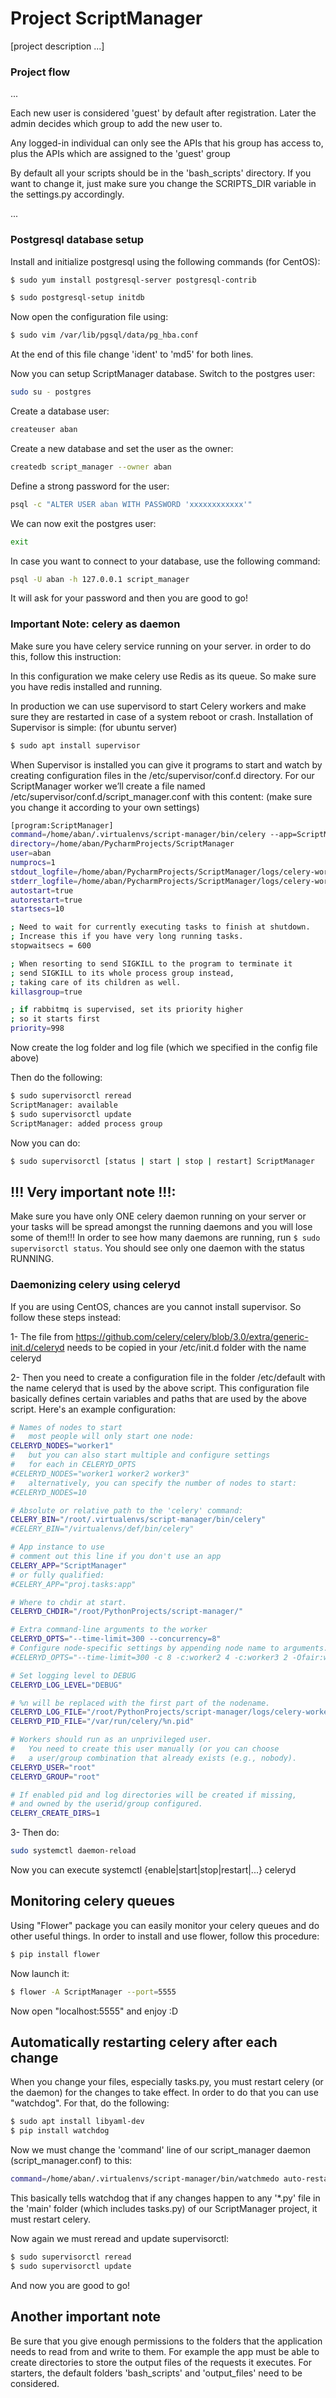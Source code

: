 # Project ScriptManager
[project description ...]
### Project flow
...

Each new user is considered 'guest' by default after registration. Later the admin decides which group to add the new user to. 

Any logged-in individual can only see the APIs that his group has access to, plus the APIs which are assigned to the 'guest' group

By default all your scripts should be in the 'bash_scripts' directory. If you want to change it, just make sure you change the SCRIPTS_DIR variable in the settings.py accordingly.

...


### Postgresql database setup
Install and initialize postgresql using the following commands (for CentOS):
```bash
$ sudo yum install postgresql-server postgresql-contrib

$ sudo postgresql-setup initdb
```
Now open the configuration file using:
```bash
$ sudo vim /var/lib/pgsql/data/pg_hba.conf
```
At the end of this file change 'ident' to 'md5' for both lines. 

Now you can setup ScriptManager database. Switch to the postgres user:
```bash
sudo su - postgres
```
Create a database user:
```bash
createuser aban
```
Create a new database and set the user as the owner:
```bash
createdb script_manager --owner aban
```
Define a strong password for the user:
```bash
psql -c "ALTER USER aban WITH PASSWORD 'xxxxxxxxxxxx'"
```
We can now exit the postgres user:
```bash
exit
```
In case you want to connect to your database, use the following command:
```bash
psql -U aban -h 127.0.0.1 script_manager
```
It will ask for your password and then you are good to go!

### Important Note: celery as daemon
Make sure you have celery service running on your server. 
in order to do this, follow this instruction:

In this configuration we make celery use Redis as its queue. So make sure you have redis installed and running. 

In production we can use supervisord to start Celery workers and make sure they are restarted in case of a system reboot or crash. Installation of Supervisor is simple:
(for ubuntu server)
```bash
$ sudo apt install supervisor
```
When Supervisor is installed you can give it programs to start and watch by creating configuration files in the /etc/supervisor/conf.d directory. For our ScriptManager worker we’ll create a file named /etc/supervisor/conf.d/script_manager.conf with this content:
(make sure you change it according to your own settings)
```bash
[program:ScriptManager]
command=/home/aban/.virtualenvs/script-manager/bin/celery --app=ScriptManager.celery:app worker --loglevel=INFO
directory=/home/aban/PycharmProjects/ScriptManager
user=aban
numprocs=1
stdout_logfile=/home/aban/PycharmProjects/ScriptManager/logs/celery-worker.log
stderr_logfile=/home/aban/PycharmProjects/ScriptManager/logs/celery-worker.log
autostart=true
autorestart=true
startsecs=10

; Need to wait for currently executing tasks to finish at shutdown.
; Increase this if you have very long running tasks.
stopwaitsecs = 600

; When resorting to send SIGKILL to the program to terminate it
; send SIGKILL to its whole process group instead,
; taking care of its children as well.
killasgroup=true

; if rabbitmq is supervised, set its priority higher
; so it starts first
priority=998

```

Now create the log folder and log file (which we specified in the config file above)

Then do the following:

```bash
$ sudo supervisorctl reread
ScriptManager: available
$ sudo supervisorctl update
ScriptManager: added process group 
```

Now you can do:

```bash
$ sudo supervisorctl [status | start | stop | restart] ScriptManager 
```
## !!! Very important note !!!:
Make sure you have only ONE celery daemon running on your server or your tasks will be spread amongst the running daemons and you will lose some of them!!!
In order to see how many daemons are running, run ```$ sudo supervisorctl status```. You should see only one daemon with the status RUNNING.

### Daemonizing celery using celeryd
If you are using CentOS, chances are you cannot install supervisor. So follow these steps instead:

1- The file from https://github.com/celery/celery/blob/3.0/extra/generic-init.d/celeryd needs to be copied in your /etc/init.d folder with the name celeryd

2- Then you need to create a configuration file in the folder /etc/default with the name celeryd that is used by the above script. This configuration file basically defines certain variables and paths that are used by the above script. Here's an example configuration:
```bash
# Names of nodes to start
#   most people will only start one node:
CELERYD_NODES="worker1"
#   but you can also start multiple and configure settings
#   for each in CELERYD_OPTS
#CELERYD_NODES="worker1 worker2 worker3"
#   alternatively, you can specify the number of nodes to start:
#CELERYD_NODES=10

# Absolute or relative path to the 'celery' command:
CELERY_BIN="/root/.virtualenvs/script-manager/bin/celery"
#CELERY_BIN="/virtualenvs/def/bin/celery"

# App instance to use
# comment out this line if you don't use an app
CELERY_APP="ScriptManager"
# or fully qualified:
#CELERY_APP="proj.tasks:app"

# Where to chdir at start.
CELERYD_CHDIR="/root/PythonProjects/script-manager/"

# Extra command-line arguments to the worker
CELERYD_OPTS="--time-limit=300 --concurrency=8"
# Configure node-specific settings by appending node name to arguments:
#CELERYD_OPTS="--time-limit=300 -c 8 -c:worker2 4 -c:worker3 2 -Ofair:worker1"

# Set logging level to DEBUG
CELERYD_LOG_LEVEL="DEBUG"

# %n will be replaced with the first part of the nodename.
CELERYD_LOG_FILE="/root/PythonProjects/script-manager/logs/celery-worker.log"
CELERYD_PID_FILE="/var/run/celery/%n.pid"

# Workers should run as an unprivileged user.
#   You need to create this user manually (or you can choose
#   a user/group combination that already exists (e.g., nobody).
CELERYD_USER="root"
CELERYD_GROUP="root"

# If enabled pid and log directories will be created if missing,
# and owned by the userid/group configured.
CELERY_CREATE_DIRS=1
```
3- Then do:
```bash
sudo systemctl daemon-reload
```
Now you can execute systemctl {enable|start|stop|restart|...} celeryd

## Monitoring celery queues
Using "Flower" package you can easily monitor your celery queues and do other useful things. 
In order to install and use flower, follow this procedure:

```bash
$ pip install flower
```

Now launch it:
```bash
$ flower -A ScriptManager --port=5555
```

Now open "localhost:5555" and enjoy :D

## Automatically restarting celery after each change
When you change your files, especially tasks.py, you must restart celery (or the daemon) for the changes to take effect. In order to do that you can use "watchdog". For that, do the following:

```bash
$ sudo apt install libyaml-dev
$ pip install watchdog
```
Now we must change the 'command' line of our script_manager daemon (script_manager.conf) to this:

```bash
command=/home/aban/.virtualenvs/script-manager/bin/watchmedo auto-restart -p '*.py' -d main/ -- /home/aban/.virtualenvs/script-manager/bin/celery --app=ScriptManager.celery:app worker --loglevel=INFO
```
This basically tells watchdog that if any changes happen to any '*.py' file in the 'main' folder (which includes tasks.py) of our ScriptManager project, it must restart celery.

Now again we must reread and update supervisorctl:

```bash
$ sudo supervisorctl reread
$ sudo supervisorctl update
```
And now you are good to go!


## Another important note
Be sure that you give enough permissions to the folders that the application needs to read from and write to them.
For example the app must be able to create directories to store the output files of the requests it executes.
For starters, the default folders 'bash_scripts' and 'output_files' need to be considered.   